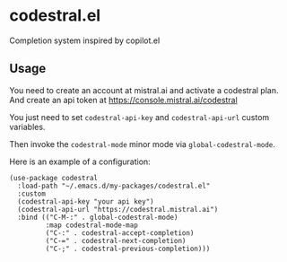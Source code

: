 # codestral.el

Completion system inspired by copilot.el

## Usage


You need to create an account at mistral.ai and activate a codestral plan.
And create an api token at https://console.mistral.ai/codestral

You just need to set `codestral-api-key` and `codestral-api-url` custom variables.

Then invoke the `codestral-mode` minor mode via `global-codestral-mode`.

Here is an example of a configuration:

```emacs-lisp
(use-package codestral
  :load-path "~/.emacs.d/my-packages/codestral.el"
  :custom
  (codestral-api-key "your api key")
  (codestral-api-url "https://codestral.mistral.ai")
  :bind (("C-M-:" . global-codestral-mode)
         :map codestral-mode-map
         ("C-:" . codestral-accept-completion)
         ("C-=" . codestral-next-completion)
         ("C-;" . codestral-previous-completion)))
```
